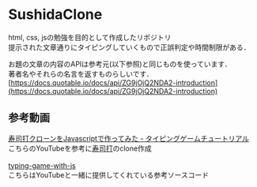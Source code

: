 # SushidaClone
html, css, jsの勉強を目的として作成したリポジトリ<br>
提示された文章通りにタイピングしていくもので正誤判定や時間制限がある．

お題の文章の内容のAPIは参考元(以下参照)と同じものを使っています．<br>
著者名やそれらの名言を返すものらしいです．
[https://docs.quotable.io/docs/api/ZG9jOjQ2NDA2-introduction](https://docs.quotable.io/docs/api/ZG9jOjQ2NDA2-introduction)

## 参考動画
[寿司打クローンをJavascriptで作ってみた - タイピングゲームチュートリアル](https://youtu.be/o4a_xL9w3f0?si=PGIhxwO7sEeeaK98)<br>
こちらのYouTubeを参考に[寿司打](https://sushida.net)のclone作成<br>
<br>
[typing-game-with-js](https://github.com/Shin-sibainu/typing-game-with-js)<br>
こちらはYouTubeと一緒に提供してくれている参考ソースコード

